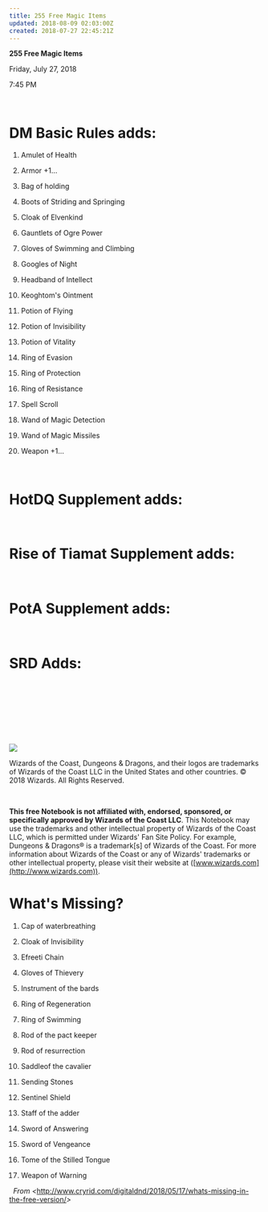 ```yaml
---
title: 255 Free Magic Items
updated: 2018-08-09 02:03:00Z
created: 2018-07-27 22:45:21Z
---
```


**255 Free Magic Items**

Friday, July 27, 2018

7:45 PM

 

# **DM Basic Rules adds:**

1.  Amulet of Health

2.  Armor +1…

3.  Bag of holding

4.  Boots of Striding and Springing

5.  Cloak of Elvenkind

6.  Gauntlets of Ogre Power

7.  Gloves of Swimming and Climbing

8.  Googles of Night

9.  Headband of Intellect

10. Keoghtom's Ointment

11. Potion of Flying

12. Potion of Invisibility

13. Potion of Vitality

14. Ring of Evasion

15. Ring of Protection

16. Ring of Resistance

17. Spell Scroll

18. Wand of Magic Detection

19. Wand of Magic Missiles

20. Weapon +1…

 

# **HotDQ Supplement adds:**

 

# **Rise of Tiamat Supplement adds:**

 

# **PotA Supplement adds:**

 

# **SRD Adds:**

 

 

 

 

![](tmp\media\image1.png)

Wizards of the Coast, Dungeons & Dragons, and their logos are trademarks of Wizards of the Coast LLC in the United States and other countries. © 2018 Wizards. All Rights Reserved.

 

**This free Notebook is not affiliated with, endorsed, sponsored, or specifically approved by Wizards of the Coast LLC**. This Notebook may use the trademarks and other intellectual property of Wizards of the Coast LLC, which is permitted under Wizards' Fan Site Policy. For example, Dungeons & Dragons® is a trademark\[s\] of Wizards of the Coast. For more information about Wizards of the Coast or any of Wizards' trademarks or other intellectual property, please visit their website at ([www.wizards.com](http://www.wizards.com)).

# **What's Missing?**

1.  Cap of waterbreathing

2.  Cloak of Invisibility

3.  Efreeti Chain

4.  Gloves of Thievery

5.  Instrument of the bards

6.  Ring of Regeneration

7.  Ring of Swimming

8.  Rod of the pact keeper

9.  Rod of resurrection

10. Saddleof the cavalier

11. Sending Stones

12. Sentinel Shield

13. Staff of the adder

14. Sword of Answering

15. Sword of Vengeance

16. Tome of the Stilled Tongue

17. Weapon of Warning

 
*From &lt;*<http://www.cryrid.com/digitaldnd/2018/05/17/whats-missing-in-the-free-version/>*&gt;*
